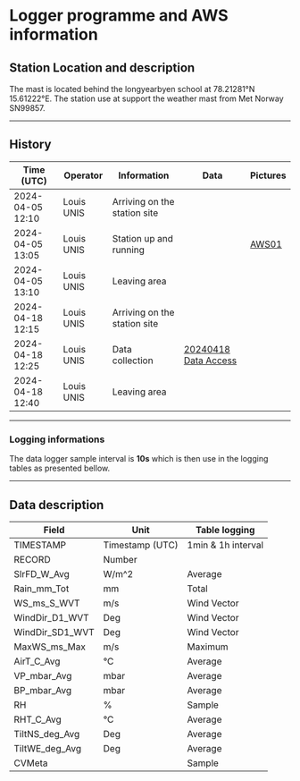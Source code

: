# Logger programme and AWS information

## Station Location and description

The mast is located behind the longyearbyen school at 78.21281°N 15.61222°E.
The station use at support the weather mast from Met Norway SN99857.

---
## History

| Time (UTC)       | Operator     | Information                       | Data | Pictures |
|------------------|--------------|-----------------------------------|------|----------|
|2024-04-05 12:10  | Louis UNIS   | Arriving on the station site      ||
|2024-04-05 13:05  | Louis UNIS   | Station up and running            ||[AWS01](/pictures/20240405)|
|2024-04-05 13:10  | Louis UNIS   | Leaving area                      ||
|2024-04-18 12:15  | Louis UNIS   | Arriving on the station site      ||
|2024-04-18 12:25  | Louis UNIS   | Data collection                   |[20240418 Data Access](/data/20240418)|
|2024-04-18 12:40  | Louis UNIS   | Leaving area                      ||



---
### Logging informations

The data logger sample interval is **10s** which is then use in the logging tables as presented bellow.

---
## Data description

| Field         | Unit          | Table logging |
|---------------|---------------|---------------|
|TIMESTAMP      |Timestamp (UTC)| 1min & 1h interval|
|RECORD         |Number||
|SlrFD_W_Avg    |W/m^2|Average|
|Rain_mm_Tot    |mm|Total|
|WS_ms_S_WVT    |m/s|Wind Vector|
|WindDir_D1_WVT |Deg|Wind Vector|
|WindDir_SD1_WVT|Deg|Wind Vector|
|MaxWS_ms_Max   |m/s|Maximum|
|AirT_C_Avg     |°C|Average|
|VP_mbar_Avg    |mbar|Average|
|BP_mbar_Avg    |mbar|Average|
|RH             |%|Sample
|RHT_C_Avg      |°C|Average|
|TiltNS_deg_Avg |Deg|Average|
|TiltWE_deg_Avg |Deg|Average|
|CVMeta         ||Sample|
